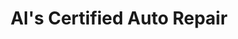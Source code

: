 ---
title: "Al's Certified Auto Repair"
url: /augusta/als-certified-auto-repair/
shop: Autowerkstatt
---